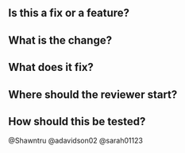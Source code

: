## Is this a fix or a feature?

## What is the change?

## What does it fix?

## Where should the reviewer start?

## How should this be tested?


@Shawntru 
@adavidson02
@sarah01123
